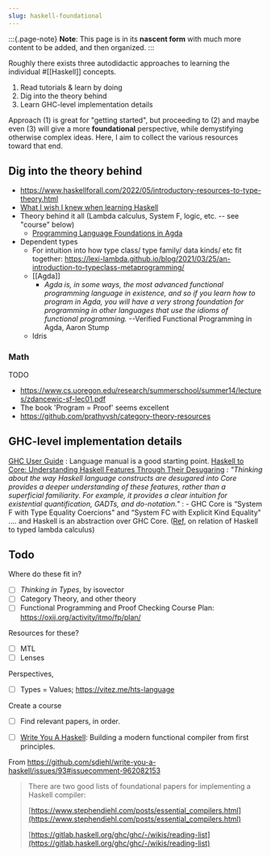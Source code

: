 ```yaml
---
slug: haskell-foundational
---
```


:::{.page-note}
**Note**: This page is in its **nascent form** with much more content to be added, and then organized.
:::

Roughly there exists three autodidactic approaches to learning the individual #[[Haskell]] concepts.

1. Read tutorials & learn by doing
1. Dig into the theory behind
2. Learn GHC-level implementation details

Approach (1) is great for "getting started", but proceeding to (2) and maybe even (3) will give a more **foundational** perspective, while demystifying otherwise complex ideas. Here, I aim to collect the various resources toward that end.

## Dig into the theory behind

- https://www.haskellforall.com/2022/05/introductory-resources-to-type-theory.html
- [What I wish I knew when learning Haskell](http://dev.stephendiehl.com/hask/)
- Theory behind it all (Lambda calculus, System F, logic, etc. -- see "course" below)
	- [Programming Language Foundations in Agda](https://plfa.github.io/)
- Dependent types
	- For intuition into how type class/ type family/ data kinds/ etc fit together: https://lexi-lambda.github.io/blog/2021/03/25/an-introduction-to-typeclass-metaprogramming/
	- [[Agda]]
		- *Agda is, in some ways, the most advanced functional programming language in existence, and so if you learn how to program in Agda, you will have a very strong foundation for programming in other languages that use the idioms of functional programming.* --Verified Functional Programming in Agda, Aaron Stump
	- Idris
	
### Math

TODO

- https://www.cs.uoregon.edu/research/summerschool/summer14/lectures/zdancewic-sf-lec01.pdf
- The book 'Program = Proof' seems excellent
- https://github.com/prathyvsh/category-theory-resources


## GHC-level implementation details

[GHC User Guide](https://downloads.haskell.org/ghc/latest/docs/html/users_guide/)
: Language manual is a good starting point.
[Haskell to Core: Understanding Haskell Features Through Their Desugaring](https://serokell.io/blog/haskell-to-core)
: *"Thinking about the way Haskell language constructs are desugared into Core provides a deeper understanding of these features, rather than a superficial familiarity. For example, it provides a clear intuition for existential quantification, GADTs, and do-notation."*
: - GHC Core is “System F with Type Equality Coercions" and “System FC with Explicit Kind Equality" .... and Haskell is an abstraction over GHC Core. ([Ref](https://old.reddit.com/r/haskell/comments/qn2xwc/importance_of_lambda_calculus/hjemcat/?context=1), on relation of Haskell to typed lambda calculus)


## Todo

Where do these fit in?

- [ ] _Thinking in Types_, by isovector
- [ ] Category Theory, and other theory
- [ ] Functional Programming and Proof Checking Course Plan: https://oxij.org/activity/itmo/fp/plan/

Resources for these?

- [ ] MTL
- [ ] Lenses

Perspectives,

- [ ] Types = Values; https://vitez.me/hts-language

Create a course

- [ ] Find relevant papers, in order.
- [ ] [Write You A Haskell](https://github.com/sdiehl/write-you-a-haskell): Building a modern functional compiler from first principles.


From https://github.com/sdiehl/write-you-a-haskell/issues/93#issuecomment-962082153

> There are two good lists of foundational papers for implementing a Haskell compiler:
> 
> [https://www.stephendiehl.com/posts/essential_compilers.html](https://www.stephendiehl.com/posts/essential_compilers.html)
> 
> [https://gitlab.haskell.org/ghc/ghc/-/wikis/reading-list](https://gitlab.haskell.org/ghc/ghc/-/wikis/reading-list)
